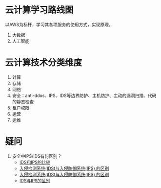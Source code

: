 # 云计算学习路线图

以AWS为标杆，学习其各项服务的使用方式，实现原理。
1. 大数据
2. 人工智能

# 云计算技术分类维度

1. 计算
2. 存储
3. 网络
4. 安全：anti-ddos、IPS、IDS等边界防护、主机防护、主动的漏洞扫描、代码的静态检查
5. 租户权限
6. 运营
7. 运维

# 疑问

1. 安全中IPS/IDS有何区别？
    - [IDS和IPS的比较](http://www.360doc.com/content/15/1204/10/471722_517816833.shtml) 
    - [入侵检测系统(IDS)与入侵防御系统(IPS) 的区别](http://blog.sina.com.cn/s/blog_790bcfab0102w4i7.html)
    - [入侵检测系统(IDS)与入侵防御系统(IPS) 的区别](http://news.mydrivers.com/1/115/115752.htm)
    - [IDS与IPS的区别](http://blog.sina.com.cn/s/blog_7d18758a01013n0w.html)
 
